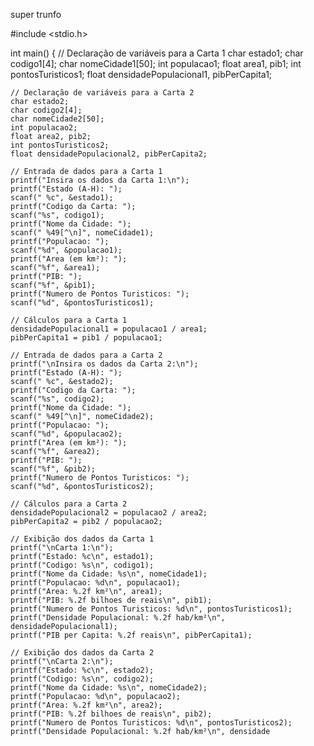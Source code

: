 super trunfo

#include <stdio.h>

int main() {
    // Declaração de variáveis para a Carta 1
    char estado1;
    char codigo1[4];
    char nomeCidade1[50];
    int populacao1;
    float area1, pib1;
    int pontosTuristicos1;
    float densidadePopulacional1, pibPerCapita1;

    // Declaração de variáveis para a Carta 2
    char estado2;
    char codigo2[4];
    char nomeCidade2[50];
    int populacao2;
    float area2, pib2;
    int pontosTuristicos2;
    float densidadePopulacional2, pibPerCapita2;

    // Entrada de dados para a Carta 1
    printf("Insira os dados da Carta 1:\n");
    printf("Estado (A-H): ");
    scanf(" %c", &estado1);
    printf("Codigo da Carta: ");
    scanf("%s", codigo1);
    printf("Nome da Cidade: ");
    scanf(" %49[^\n]", nomeCidade1);
    printf("Populacao: ");
    scanf("%d", &populacao1);
    printf("Area (em km²): ");
    scanf("%f", &area1);
    printf("PIB: ");
    scanf("%f", &pib1);
    printf("Numero de Pontos Turisticos: ");
    scanf("%d", &pontosTuristicos1);

    // Cálculos para a Carta 1
    densidadePopulacional1 = populacao1 / area1;
    pibPerCapita1 = pib1 / populacao1;

    // Entrada de dados para a Carta 2
    printf("\nInsira os dados da Carta 2:\n");
    printf("Estado (A-H): ");
    scanf(" %c", &estado2);
    printf("Codigo da Carta: ");
    scanf("%s", codigo2);
    printf("Nome da Cidade: ");
    scanf(" %49[^\n]", nomeCidade2);
    printf("Populacao: ");
    scanf("%d", &populacao2);
    printf("Area (em km²): ");
    scanf("%f", &area2);
    printf("PIB: ");
    scanf("%f", &pib2);
    printf("Numero de Pontos Turisticos: ");
    scanf("%d", &pontosTuristicos2);

    // Cálculos para a Carta 2
    densidadePopulacional2 = populacao2 / area2;
    pibPerCapita2 = pib2 / populacao2;

    // Exibição dos dados da Carta 1
    printf("\nCarta 1:\n");
    printf("Estado: %c\n", estado1);
    printf("Codigo: %s\n", codigo1);
    printf("Nome da Cidade: %s\n", nomeCidade1);
    printf("Populacao: %d\n", populacao1);
    printf("Area: %.2f km²\n", area1);
    printf("PIB: %.2f bilhoes de reais\n", pib1);
    printf("Numero de Pontos Turisticos: %d\n", pontosTuristicos1);
    printf("Densidade Populacional: %.2f hab/km²\n", densidadePopulacional1);
    printf("PIB per Capita: %.2f reais\n", pibPerCapita1);

    // Exibição dos dados da Carta 2
    printf("\nCarta 2:\n");
    printf("Estado: %c\n", estado2);
    printf("Codigo: %s\n", codigo2);
    printf("Nome da Cidade: %s\n", nomeCidade2);
    printf("Populacao: %d\n", populacao2);
    printf("Area: %.2f km²\n", area2);
    printf("PIB: %.2f bilhoes de reais\n", pib2);
    printf("Numero de Pontos Turisticos: %d\n", pontosTuristicos2);
    printf("Densidade Populacional: %.2f hab/km²\n", densidade